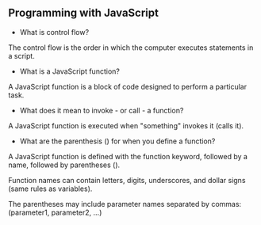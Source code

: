 ## Programming with JavaScript

-  What is control flow?

The control flow is the order in which the computer executes statements in a script.

-  What is a JavaScript function?

A JavaScript function is a block of code designed to perform a particular task.

- What does it mean to invoke - or call - a function?

A JavaScript function is executed when "something" invokes it (calls it).

- What are the parenthesis () for when you define a function?

A JavaScript function is defined with the function keyword, followed by a name, followed by parentheses ().

Function names can contain letters, digits, underscores, and dollar signs (same rules as variables).

The parentheses may include parameter names separated by commas:
(parameter1, parameter2, ...)